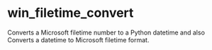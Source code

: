 # win_filetime_convert
Converts a Microsoft filetime number to a Python datetime and also Converts a datetime to Microsoft filetime format.
